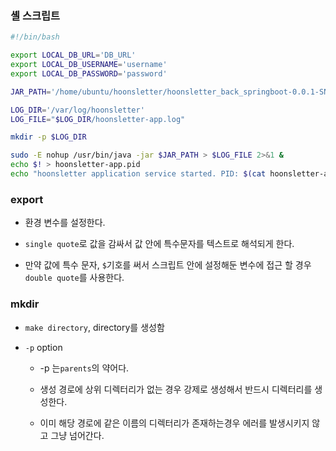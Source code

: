 ### 셸 스크립트

```sh
#!/bin/bash

export LOCAL_DB_URL='DB_URL'
export LOCAL_DB_USERNAME='username'
export LOCAL_DB_PASSWORD='password'

JAR_PATH='/home/ubuntu/hoonsletter/hoonsletter_back_springboot-0.0.1-SNAPSHOT.jar'

LOG_DIR='/var/log/hoonsletter'
LOG_FILE="$LOG_DIR/hoonsletter-app.log"

mkdir -p $LOG_DIR

sudo -E nohup /usr/bin/java -jar $JAR_PATH > $LOG_FILE 2>&1 &
echo $! > hoonsletter-app.pid
echo "hoonsletter application service started. PID: $(cat hoonsletter-app.pid)"
```

### export

- 환경 변수를 설정한다.

- `single quote`로 값을 감싸서 값 안에 특수문자를 텍스트로 해석되게 한다.

- 만약 값에 특수 문자, `$`기호를 써서 스크립트 안에 설정해둔 변수에 접근 할 경우 `double quote`를 사용한다.

### mkdir

- `make directory`, directory를 생성함

- `-p` option 

  - -p 는`parents`의 약어다.

  - 생성 경로에 상위 디렉터리가 없는 경우 강제로 생성해서 반드시 디렉터리를 생성한다.

  - 이미 해당 경로에 같은 이름의 디렉터리가 존재하는경우 에러를 발생시키지 않고 그냥 넘어간다.

